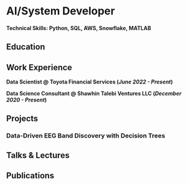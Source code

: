 # AI/System Developer

#### Technical Skills: Python, SQL, AWS, Snowflake, MATLAB

## Education


## Work Experience
**Data Scientist @ Toyota Financial Services (_June 2022 - Present_)**


**Data Science Consultant @ Shawhin Talebi Ventures LLC (_December 2020 - Present_)**


## Projects
### Data-Driven EEG Band Discovery with Decision Trees

## Talks & Lectures


## Publications


